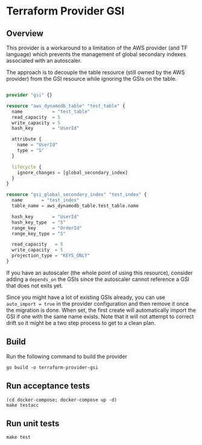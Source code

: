 # Terraform Provider GSI

## Overview

This provider is a workaround to a limitation of the AWS provider (and TF language) which prevents the management of global secondary indexes associated with an autoscaler.

The approach is to decouple the table resource (still owned by the AWS provider) from the GSI resource while ignoring the GSIs on the table.

```terraform

provider "gsi" {}

resource "aws_dynamodb_table" "test_table" {
  name           = "test_table"
  read_capacity  = 5
  write_capacity = 5
  hash_key       = "UserId"

  attribute {
    name = "UserId"
    type = "S"
  }

  lifecycle {
    ignore_changes = [global_secondary_index]
  }
}

resource "gsi_global_secondary_index" "test_index" {
  name       = "test_index"
  table_name = aws_dynamodb_table.test_table.name

  hash_key       = "UserId"
  hash_key_type  = "S"
  range_key      = "OrderId"
  range_key_type = "S"

  read_capacity   = 5
  write_capacity  = 5
  projection_type = "KEYS_ONLY"
}
```

If you have an autoscaler (the whole point of using this resource), consider adding a `depends_on` the GSIs since the autoscaler cannot reference a GSI that does not exits yet.

Since you might have a lot of existing GSIs already, you can use `auto_import = true` in the provider configuration and then remove it once the migration is done. When set, the first create will automatically import the GSI if one with the same name exists. Note that it will not attempt to correct drift so it might be a two step process to get to a clean plan.

## Build

Run the following command to build the provider

```shell
go build -o terraform-provider-gsi
```

## Run acceptance tests

```shell
(cd docker-compose; docker-compose up -d)
make testacc
```

## Run unit tests

```shell
make test
```
